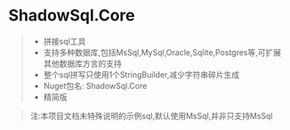 # ShadowSql.Core
>* 拼接sql工具
>* 支持多种数据库,包括MsSql,MySql,Oracle,Sqlite,Postgres等,可扩展其他数据库方言的支持
>* 整个sql拼写只使用1个StringBuilder,减少字符串碎片生成
>* Nuget包名: ShadowSql.Core
>* 精简版

>注:本项目文档未特殊说明的示例sql,默认使用MsSql,并非只支持MsSql